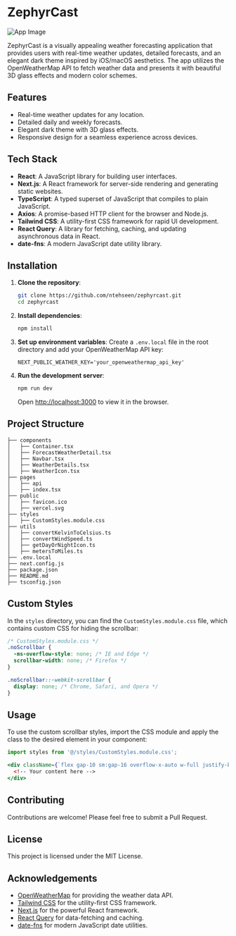 


# ZephyrCast

![App Image](path/to/your/image.png)

ZephyrCast is a visually appealing weather forecasting application that provides users with real-time weather updates, detailed forecasts, and an elegant dark theme inspired by iOS/macOS aesthetics. The app utilizes the OpenWeatherMap API to fetch weather data and presents it with beautiful 3D glass effects and modern color schemes.

## Features

- Real-time weather updates for any location.
- Detailed daily and weekly forecasts.
- Elegant dark theme with 3D glass effects.
- Responsive design for a seamless experience across devices.

## Tech Stack

- **React**: A JavaScript library for building user interfaces.
- **Next.js**: A React framework for server-side rendering and generating static websites.
- **TypeScript**: A typed superset of JavaScript that compiles to plain JavaScript.
- **Axios**: A promise-based HTTP client for the browser and Node.js.
- **Tailwind CSS**: A utility-first CSS framework for rapid UI development.
- **React Query**: A library for fetching, caching, and updating asynchronous data in React.
- **date-fns**: A modern JavaScript date utility library.

## Installation

1. **Clone the repository**:
   ```sh
   git clone https://github.com/ntehseen/zephyrcast.git
   cd zephyrcast
   ```

2. **Install dependencies**:
   ```sh
   npm install
   ```

3. **Set up environment variables**:
   Create a `.env.local` file in the root directory and add your OpenWeatherMap API key:
   ```plaintext
   NEXT_PUBLIC_WEATHER_KEY='your_openweathermap_api_key'
   ```

4. **Run the development server**:
   ```sh
   npm run dev
   ```

   Open [http://localhost:3000](http://localhost:3000) to view it in the browser.

## Project Structure

```
├── components
│   ├── Container.tsx
│   ├── ForecastWeatherDetail.tsx
│   ├── Navbar.tsx
│   ├── WeatherDetails.tsx
│   ├── WeatherIcon.tsx
├── pages
│   ├── api
│   ├── index.tsx
├── public
│   ├── favicon.ico
│   ├── vercel.svg
├── styles
│   ├── CustomStyles.module.css
├── utils
│   ├── convertKelvinToCelsius.ts
│   ├── convertWindSpeed.ts
│   ├── getDayOrNightIcon.ts
│   ├── metersToMiles.ts
├── .env.local
├── next.config.js
├── package.json
├── README.md
├── tsconfig.json
```

## Custom Styles

In the `styles` directory, you can find the `CustomStyles.module.css` file, which contains custom CSS for hiding the scrollbar:

```css
/* CustomStyles.module.css */
.noScrollbar {
  -ms-overflow-style: none; /* IE and Edge */
  scrollbar-width: none; /* Firefox */
}

.noScrollbar::-webkit-scrollbar {
  display: none; /* Chrome, Safari, and Opera */
}
```

## Usage

To use the custom scrollbar styles, import the CSS module and apply the class to the desired element in your component:

```jsx
import styles from '@/styles/CustomStyles.module.css';

<div className={`flex gap-10 sm:gap-16 overflow-x-auto w-full justify-between pr-3 ${styles.noScrollbar}`}>
  <!-- Your content here -->
</div>
```

## Contributing

Contributions are welcome! Please feel free to submit a Pull Request.

## License

This project is licensed under the MIT License.

## Acknowledgements

- [OpenWeatherMap](https://openweathermap.org/) for providing the weather data API.
- [Tailwind CSS](https://tailwindcss.com/) for the utility-first CSS framework.
- [Next.js](https://nextjs.org/) for the powerful React framework.
- [React Query](https://react-query.tanstack.com/) for data-fetching and caching.
- [date-fns](https://date-fns.org/) for modern JavaScript date utilities.

